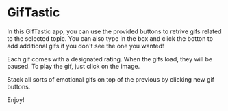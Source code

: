 # GifTastic

In this GifTastic app, you can use the provided buttons to retrive gifs related to the selected topic. You can also type in the box and click the botton to add additional gifs if you don't see the one you wanted!

Each gif comes with a designated rating. When the gifs load, they will be paused. To play the gif, just click on the image.

Stack all sorts of emotional gifs on top of the previous by clicking new gif buttons.

Enjoy!
